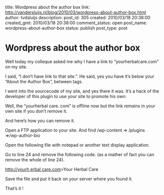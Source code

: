 title: Wordpress about the author box
link: http://vandersluijs.nl/blog/2010/03/wordpress-about-author-box.html
author: tvdsluijs
description: 
post_id: 305
created: 2010/03/18 20:38:00
created_gmt: 2010/03/18 20:38:00
comment_status: open
post_name: wordpress-about-author-box
status: publish
post_type: post

# Wordpress about the author box

Well today my colleque asked me why I have a link to “yourherbalcare.com” on my site.  
  
I said, “I don’t have link to that site.”. He said, yes you have it’s below your “About the Author Box”, between tags.  
  
I went into the sourcecode of my site, and yes there it was. It’s a hack of the developer of this plugin to use your site to promote his own.  
  
Well, the “yourherbal care. com” is offline now but the link remains in your own site if you don’t remove it.  
  
And here’s how you can remove it.  
  
  
  
Open a FTP application to your site. And find /wp-content => /plugins  =>/wp-author-bio  
  
Open the following file with notepad or another text display application.  
  
Go to line 24 and remove the following code. (as a mather of fact you can remove the whole of line 24).  
  


>   
  
  
[http://yourh erbal care.com](http://yourh%20erbalca%20re.com%22/)>Your Herbal Care  
  
  


  
  
Save the file and put it back on your server where you found it.  
  
That’s it !